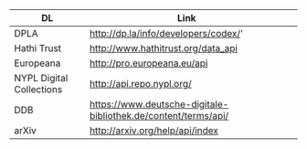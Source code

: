 | DL                       | Link                                                           |   |
|--------------------------|----------------------------------------------------------------|---|
| DPLA                     | http://dp.la/info/developers/codex/'                           |   |
| Hathi Trust              | http://www.hathitrust.org/data_api                             |   |
| Europeana                | http://pro.europeana.eu/api                                    |   |
| NYPL Digital Collections | http://api.repo.nypl.org/                                      |   |
| DDB                      | https://www.deutsche-digitale-bibliothek.de/content/terms/api/ |   |
| arXiv                    | http://arxiv.org/help/api/index                                |   |
